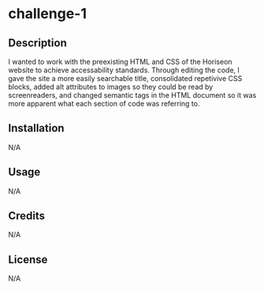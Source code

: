 # challenge-1

## Description

I wanted to work with the preexisting HTML and CSS of the Horiseon website to achieve accessability standards. Through editing the code, I gave the site a more easily searchable title, consolidated repetivive CSS blocks, added alt attributes to images so they could be read by screenreaders, and changed semantic tags in the HTML document so it was more apparent what each section of code was referring to.

## Installation

N/A

## Usage

N/A

## Credits

N/A

## License

N/A
